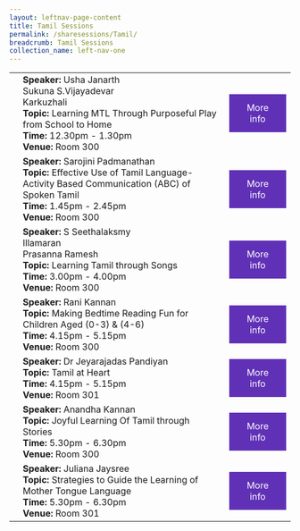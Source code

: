 ```yaml
---
layout: leftnav-page-content
title: Tamil Sessions
permalink: /sharesessions/Tamil/
breadcrumb: Tamil Sessions
collection_name: left-nav-one
---
```


<table>
  <tr>
    <td>
    </td>
    <td><b>Speaker:</b> Usha Janarth  
      <br>Sukuna S.Vijayadevar 
      <br>Karkuzhali 
<br><b>Topic:</b> Learning MTL Through Purposeful Play from School to Home <br><b>Time:</b> 12.30pm - 1.30pm <br><b>Venue:</b> Room 300
</td>
    <td>
   <a href="https://event-reg.biz/Registration/MTLSSession?Session=T1"  style="  background-color: #6031b6; color: white;padding: 14px 25px;text-align: center; text-decoration: none;display: inline-block;">More info</a>
  </td>
  </tr>
  <tr>
    <td>
    </td>
    <td><b>Speaker:</b> Sarojini Padmanathan <br><b>Topic:</b> Effective Use of Tamil Language- Activity Based Communication (ABC) of Spoken Tamil <br><b>Time:</b> 1.45pm - 2.45pm <br><b>Venue:</b> Room 300
</td>
    <td>
   <a href="https://event-reg.biz/Registration/MTLSSession?Session=T2"  style="  background-color: #6031b6; color: white;padding: 14px 25px;text-align: center; text-decoration: none;display: inline-block;">More info</a>
  </td>
  </tr>
    <tr>
    <td>
    </td>
    <td><b>Speaker:</b> S Seethalaksmy 
      <br>Illamaran 
      <br>Prasanna Ramesh 
<br><b>Topic:</b> Learning Tamil through Songs <br><b>Time:</b> 3.00pm - 4.00pm <br><b>Venue:</b> Room 300
</td>
      <td>
   <a href="https://event-reg.biz/Registration/MTLSSession?Session=T3"  style="  background-color: #6031b6; color: white;padding: 14px 25px;text-align: center; text-decoration: none;display: inline-block;">More info</a>
  </td>
  </tr>
      <tr>
    <td>
    </td>
   <td><b>Speaker:</b> Rani Kannan <br><b>Topic:</b> Making Bedtime Reading Fun for Children Aged  (0-3) & (4-6) <br><b>Time:</b> 4.15pm - 5.15pm <br><b>Venue:</b> Room 300
</td>
        <td>
   <a href="https://event-reg.biz/Registration/MTLSSession?Session=T4"  style="  background-color: #6031b6; color: white;padding: 14px 25px;text-align: center; text-decoration: none;display: inline-block;">More info</a>
  </td>
  </tr>
        <tr>
    <td>
    </td>
    <td><b>Speaker:</b> Dr Jeyarajadas Pandiyan <br><b>Topic:</b> Tamil at Heart <br><b>Time:</b> 4.15pm - 5.15pm <br><b>Venue:</b> Room 301
</td>
       <td>
   <a href="https://event-reg.biz/Registration/MTLSSession?Session=T6"  style="  background-color: #6031b6; color: white;padding: 14px 25px;text-align: center; text-decoration: none;display: inline-block;">More info</a>
  </td>    
  </tr>
        <tr>
    <td>
    </td>
    <td><b>Speaker:</b> Anandha Kannan<br><b>Topic:</b> Joyful Learning Of Tamil through Stories <br><b>Time:</b> 5.30pm - 6.30pm <br><b>Venue:</b> Room 300
</td>
           <td>
   <a href="https://event-reg.biz/Registration/MTLSSession?Session=T5"  style="  background-color: #6031b6; color: white;padding: 14px 25px;text-align: center; text-decoration: none;display: inline-block;">More info</a>
  </td>
  </tr>
          <tr>
    <td>
    </td>
    <td><b>Speaker:</b> Juliana Jaysree <br><b>Topic:</b> Strategies to Guide the Learning of Mother Tongue Language <br><b>Time:</b> 5.30pm - 6.30pm <br><b>Venue:</b> Room 301
</td>
             <td>
   <a href="https://event-reg.biz/Registration/MTLSSession?Session=T7"  style="  background-color: #6031b6; color: white;padding: 14px 25px;text-align: center; text-decoration: none;display: inline-block;">More info</a>
  </td>
  </tr>
</table>
